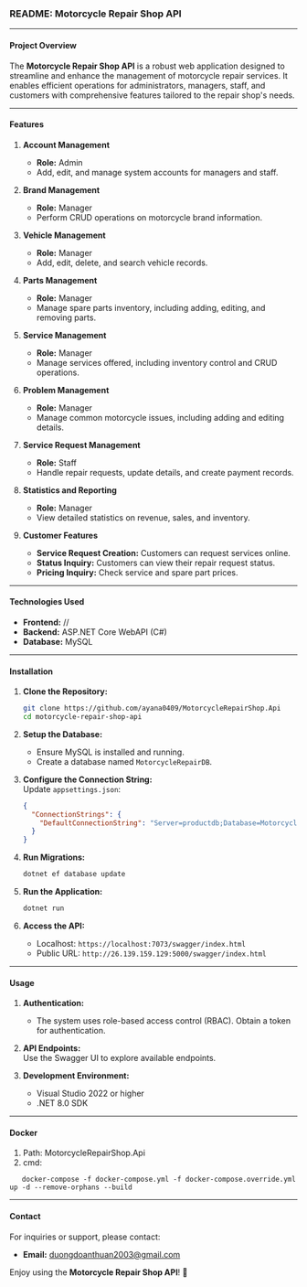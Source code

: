 ### README: Motorcycle Repair Shop API  

---

#### **Project Overview**  
The **Motorcycle Repair Shop API** is a robust web application designed to streamline and enhance the management of motorcycle repair services. It enables efficient operations for administrators, managers, staff, and customers with comprehensive features tailored to the repair shop's needs.  

---

#### **Features**  

1. **Account Management**  
   - **Role:** Admin  
   - Add, edit, and manage system accounts for managers and staff.  

2. **Brand Management**  
   - **Role:** Manager  
   - Perform CRUD operations on motorcycle brand information.  

3. **Vehicle Management**  
   - **Role:** Manager  
   - Add, edit, delete, and search vehicle records.  

4. **Parts Management**  
   - **Role:** Manager  
   - Manage spare parts inventory, including adding, editing, and removing parts.  

5. **Service Management**  
   - **Role:** Manager  
   - Manage services offered, including inventory control and CRUD operations.  

6. **Problem Management**  
   - **Role:** Manager  
   - Manage common motorcycle issues, including adding and editing details.  

7. **Service Request Management**  
   - **Role:** Staff  
   - Handle repair requests, update details, and create payment records.  

8. **Statistics and Reporting**  
   - **Role:** Manager  
   - View detailed statistics on revenue, sales, and inventory.  

9. **Customer Features**  
   - **Service Request Creation:** Customers can request services online.  
   - **Status Inquiry:** Customers can view their repair request status.  
   - **Pricing Inquiry:** Check service and spare part prices.  

---

#### **Technologies Used**  

- **Frontend:** //  
- **Backend:** ASP.NET Core WebAPI (C#)  
- **Database:** MySQL  

---

#### **Installation**  

1. **Clone the Repository:**  
   ```bash
   git clone https://github.com/ayana0409/MotorcycleRepairShop.Api
   cd motorcycle-repair-shop-api
   ```  

2. **Setup the Database:**  
   - Ensure MySQL is installed and running.  
   - Create a database named `MotorcycleRepairDB`.  

3. **Configure the Connection String:**  
   Update `appsettings.json`:  
   ```json
   {
     "ConnectionStrings": {
       "DefaultConnectionString": "Server=productdb;Database=MotorcycleRepairDB;Uid=root;Pwd=Passw0rd!"
     }
   }
   ```  

4. **Run Migrations:**  
   ```bash
   dotnet ef database update
   ```  

5. **Run the Application:**  
   ```bash
   dotnet run
   ```  

6. **Access the API:**  
   - Localhost: `https://localhost:7073/swagger/index.html`  
   - Public URL: `http://26.139.159.129:5000/swagger/index.html`  

---

#### **Usage**  

1. **Authentication:**  
   - The system uses role-based access control (RBAC). Obtain a token for authentication.  

2. **API Endpoints:**  
   Use the Swagger UI to explore available endpoints.  

3. **Development Environment:**  
   - Visual Studio 2022 or higher  
   - .NET 8.0 SDK  

---

#### **Docker**  
1. Path:  MotorcycleRepairShop.Api
2. cmd:  
```
   docker-compose -f docker-compose.yml -f docker-compose.override.yml up -d --remove-orphans --build
```

---

#### **Contact**  

For inquiries or support, please contact:  
- **Email:** duongdoanthuan2003@gmail.com  

Enjoy using the **Motorcycle Repair Shop API**! 🚀  
